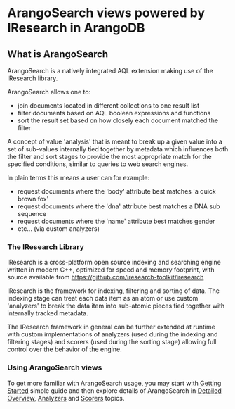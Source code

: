 # ArangoSearch views powered by IResearch in ArangoDB

## What is ArangoSearch

ArangoSearch is a natively integrated AQL extension making use of the IResearch library.

ArangoSearch allows one to:
* join documents located in different collections to one result list
* filter documents based on AQL boolean expressions and functions
* sort the result set based on how closely each document matched the filter

A concept of value 'analysis' that is meant to break up a given value into
a set of sub-values internally tied together by metadata which influences both
the filter and sort stages to provide the most appropriate match for the
specified conditions, similar to queries to web search engines.

In plain terms this means a user can for example:
* request documents where the 'body' attribute best matches 'a quick brown fox'
* request documents where the 'dna' attribute best matches a DNA sub sequence
* request documents where the 'name' attribute best matches gender
* etc... (via custom analyzers)

### The IResearch Library

IResearch is a cross-platform open source indexing and searching engine written in modern C++,
optimized for speed and memory footprint, with source available from https://github.com/iresearch-toolkit/iresearch

IResearch is the framework for indexing, filtering and sorting of data. The indexing stage can
treat each data item as an atom or use custom 'analyzers' to break the data item
into sub-atomic pieces tied together with internally tracked metadata.

The IResearch framework in general can be further extended at runtime with
custom implementations of analyzers (used during the indexing and filtering
stages) and scorers (used during the sorting stage) allowing full control over
the behavior of the engine.

### Using ArangoSearch views
To get more familiar with ArangoSearch usage, you may start with [Getting Started](GettingStarted.md) simple guide and then explore details of ArangoSearch in
 [Detailed Overview](DetailedOverview.md),
 [Analyzers](Analyzers.md)
 and [Scorers](Scorers.md) topics.
